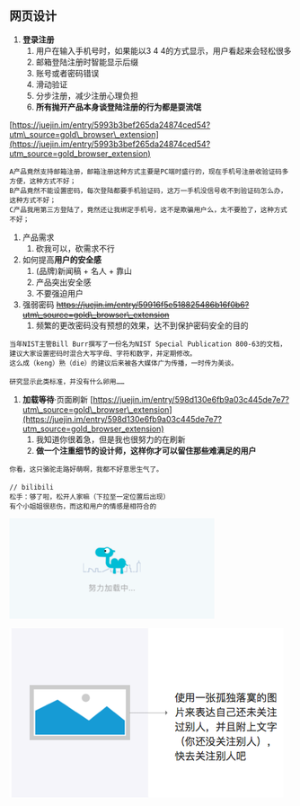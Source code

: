 ## 网页设计

1. **登录注册**
   1. 用户在输入手机号时，如果能以3 4 4的方式显示，用户看起来会轻松很多
   2. 邮箱登陆注册时智能显示后缀
   3. 账号或者密码错误
   4. 滑动验证
   5. 分步注册，减少注册心理负担
   6. **所有抛开产品本身谈登陆注册的行为都是耍流氓**

[https://juejin.im/entry/5993b3bef265da24874ced54?utm\_source=gold\_browser\_extension](https://juejin.im/entry/5993b3bef265da24874ced54?utm_source=gold_browser_extension)

```
A产品竟然支持邮箱注册，邮箱注册这种方式主要是PC端时盛行的，现在手机号注册收验证码多方便，这种方式不好；
B产品竟然不能设置密码，每次登陆都要手机验证码，这万一手机没信号收不到验证码怎么办，这种方式不好；
C产品我用第三方登陆了，竟然还让我绑定手机号，这不是欺骗用户么，太不要脸了，这种方式不好；
```

1. 产品需求
   1. 砍我可以，砍需求不行
2. 如何提高**用户的安全感**
   1. \(品牌\)新闻稿 + 名人 + 靠山
   2. 产品突出安全感
   3. 不要强迫用户
3. 强弱密码 ~~https://juejin.im/entry/59916f5e518825486b16f0b6?utm\_source=gold\_browser\_extension~~
   1. 频繁的更改密码没有预想的效果，达不到保护密码安全的目的

```
当年NIST主管Bill Burr撰写了一份名为NIST Special Publication 800-63的文档，
建议大家设置密码时混合大写字母、字符和数字，并定期修改。
这么成（keng）熟（die）的建议后来被各大媒体广为传播，一时传为美谈。

研究显示此类标准，并没有什么卵用…… 
```

1. **加载等待**·页面刷新  [https://juejin.im/entry/598d130e6fb9a03c445de7e7?utm\_source=gold\_browser\_extension](https://juejin.im/entry/598d130e6fb9a03c445de7e7?utm_source=gold_browser_extension)
   1. 我知道你很着急，但是我也很努力的在刷新
   2. **做一个注重细节的设计师，这样你才可以留住那些难满足的用户**

```
你看，这只骆驼走路好萌啊，我都不好意思生气了。

// bilibili 
松手：够了啦，松开人家嘛（下拉至一定位置后出现）
有个小姐姐很悲伤，而这和用户的情感是相符合的
```

![](/assets/camel-loading.png)

![](/assets/jiaohu-tip.png)

